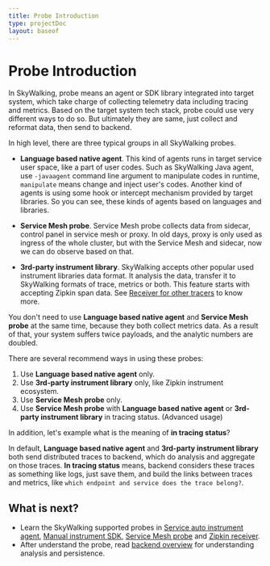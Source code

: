 ```yaml
---
title: Probe Introduction
type: projectDoc
layout: baseof
---
```

# Probe Introduction
In SkyWalking, probe means an agent or SDK library integrated into target system, which take charge of 
collecting telemetry data including tracing and metrics. Based on the target system tech stack, probe could use very different
ways to do so. But ultimately they are same, just collect and reformat data, then send to backend.

In high level, there are three typical groups in all SkyWalking probes.
- **Language based native agent**. This kind of agents runs in target service user space, like a part of user codes. Such as
SkyWalking Java agent, use `-javaagent` command line argument to manipulate codes in runtime, `manipulate` means change and inject
user's codes. Another kind of agents is using some hook or intercept mechanism provided by target libraries. So you can see, these kinds
of agents based on languages and libraries.
 
- **Service Mesh probe**. Service Mesh probe collects data from sidecar, control panel in service mesh or proxy. In old days, proxy
is only used as ingress of the whole cluster, but with the Service Mesh and sidecar, now we can do observe based on that.
 
- **3rd-party instrument library**. SkyWalking accepts other popular used instrument libraries data format. It analysis the
data, transfer it to SkyWalking formats of trace, metrics or both. This feature starts with accepting Zipkin span data. See
[Receiver for other tracers](../../setup/backend/backend-receivers) to know more. 

You don't need to use **Language based native agent** and **Service Mesh probe** at the same time, because they both collect
metrics data. As a result of that, your system suffers twice payloads, and the analytic numbers are doubled.

There are several recommend ways in using these probes:
1. Use **Language based native agent** only.
1. Use **3rd-party instrument library** only, like Zipkin instrument ecosystem.
1. Use **Service Mesh probe** only.
1. Use **Service Mesh probe** with **Language based native agent** or **3rd-party instrument library** in tracing status. (Advanced usage)

In addition, let's example what is the meaning of **in tracing status**?

In default, **Language based native agent** and **3rd-party instrument library** both send distributed traces to backend,
which do analysis and aggregate on those traces. **In tracing status** means, backend considers these traces as something
like logs, just save them, and build the links between traces and metrics, like `which endpoint and service does the trace belong?`.

## What is next?
- Learn the SkyWalking supported probes in [Service auto instrument agent](../service-agent), [Manual instrument SDK](../manual-sdk),
[Service Mesh probe](../service-mesh-probe) and [Zipkin receiver](../trace-receiver).
- After understand the probe, read [backend overview](../backend-overview) for understanding analysis and persistence.

